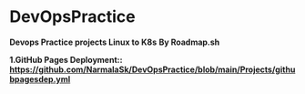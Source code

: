 # DevOpsPractice
**Devops Practice projects Linux to K8s**
**By Roadmap.sh** 

**1.GitHub Pages Deployment:: https://github.com/NarmalaSk/DevOpsPractice/blob/main/Projects/githubpagesdep.yml**
